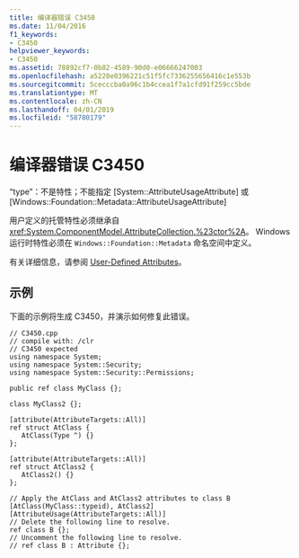 ```yaml
---
title: 编译器错误 C3450
ms.date: 11/04/2016
f1_keywords:
- C3450
helpviewer_keywords:
- C3450
ms.assetid: 78892cf7-0b82-4589-90d0-e06666247003
ms.openlocfilehash: a5228e0396221c51f5fc7336255656416c1e553b
ms.sourcegitcommit: 5cecccba0a96c1b4ccea1f7a1cfd91f259cc5bde
ms.translationtype: MT
ms.contentlocale: zh-CN
ms.lasthandoff: 04/01/2019
ms.locfileid: "58780179"
---
```

# <a name="compiler-error-c3450"></a>编译器错误 C3450

“type”：不是特性；不能指定 [System::AttributeUsageAttribute] 或 [Windows::Foundation::Metadata::AttributeUsageAttribute]

用户定义的托管特性必须继承自 <xref:System.ComponentModel.AttributeCollection.%23ctor%2A>。 Windows 运行时特性必须在 `Windows::Foundation::Metadata` 命名空间中定义。

有关详细信息，请参阅 [User-Defined Attributes](../../extensions/user-defined-attributes-cpp-component-extensions.md)。

## <a name="example"></a>示例

下面的示例将生成 C3450，并演示如何修复此错误。

```
// C3450.cpp
// compile with: /clr
// C3450 expected
using namespace System;
using namespace System::Security;
using namespace System::Security::Permissions;

public ref class MyClass {};

class MyClass2 {};

[attribute(AttributeTargets::All)]
ref struct AtClass {
   AtClass(Type ^) {}
};

[attribute(AttributeTargets::All)]
ref struct AtClass2 {
   AtClass2() {}
};

// Apply the AtClass and AtClass2 attributes to class B
[AtClass(MyClass::typeid), AtClass2]
[AttributeUsage(AttributeTargets::All)]
// Delete the following line to resolve.
ref class B {};
// Uncomment the following line to resolve.
// ref class B : Attribute {};
```